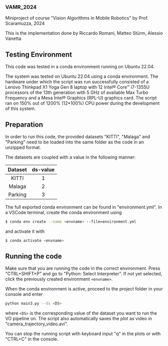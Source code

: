 ### VAMR_2024
Miniproject of course "Vision Algorithms in Mobile Robotics" by Prof. Scaramuzza, 2024

This is the implementation done by Riccardo Romani, Matteo Stürm, Alessio Vanetta


## Testing Environment
This code was tested in a conda environment running on Ubuntu 22.04. 

The system was tested on Ubuntu 22.04 using a conda environment. The hardware under which the script was run successfully consisted of a Lenovo Thinkpad X1 Yoga Gen 8 laptop with 12 Intel® Core™ i7-1355U processors of the 13th generation with 5 GHz of available Max Turbo Frequency and a Mesa Intel® Graphics (RPL-U) graphics card. 
The script ran on 150% out of 1200% (12*100%) CPU power during the development of this system.


## Preparation
In order to run this code, the provided datasets "KITTI", "Malaga" and "Parking" need to be loaded into the same folder as the code in an unzipped format.

The datasets are coupled with a value in the following manner:

| Dataset | ds-value |
| :---: |:---: |
| KITTI | 1 |
| Malaga | 2 |
| Parking | 3 |

The full exported conda environment can be found in "environment.yml". 
In a VSCode terminal, create the conda environment using

```bash
$ conda env create --name <envname> --file=environment.yml
```
and activate it with
```bash
$ conda activate <envname>
```


## Running the code
Make sure that you are running the code in the correct environment. Press "CTRL+SHIFT+P" and go to "Python: Select Interpreter". If not yet selected, click the previously created environment `<envname>`.

When the conda environment is active, proceed to the project folder in your console and enter

```bash
python main3.py --ds <DS>
```

where `<DS>` is the corresponding value of the dataset you want to run the VO pipeline on. The script also automatically saves the plot as video in "camera_trajectory_video.avi".

You can stop the running script with keyboard input "q" in the plots or with "CTRL+C" in the console.
